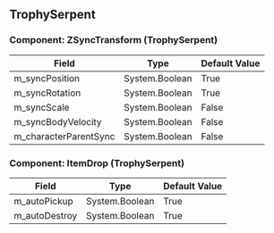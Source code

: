 ## TrophySerpent

### Component: ZSyncTransform (TrophySerpent)

|Field|Type|Default Value|
|-----|----|-------------|
|m_syncPosition|System.Boolean|True|
|m_syncRotation|System.Boolean|True|
|m_syncScale|System.Boolean|False|
|m_syncBodyVelocity|System.Boolean|False|
|m_characterParentSync|System.Boolean|False|

### Component: ItemDrop (TrophySerpent)

|Field|Type|Default Value|
|-----|----|-------------|
|m_autoPickup|System.Boolean|True|
|m_autoDestroy|System.Boolean|True|

